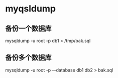 # myqsldump
## 备份一个数据库
mysqldump -u root -p db1 > /tmp/bak.sql

## 备份多个数据库
mysqldump -u root -p --database db1 db2 > bak.sql